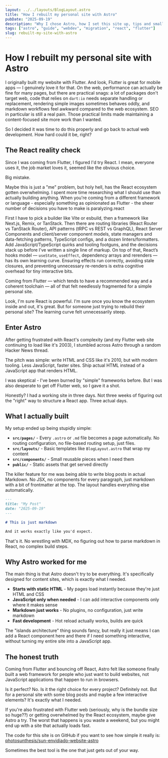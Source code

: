 ```yaml
---
layout: ../../layouts/BlogLayout.astro
title: "How I rebuilt my personal site with Astro"
pubDate: "2025-09-19"
description: "Why I chose Astro, how I set this site up, tips and small examples — written from the perspective of someone coming from Flutter."
tags: ["astro", "guide", "webdev", "migration", "react", "flutter"]
slug: rebuilt-my-site-with-astro
---
```


# How I rebuilt my personal site with Astro

I originally built my website with Flutter. And look, Flutter is great for mobile apps — I genuinely love it for that. On the web, performance can actually be fine for many pages, but there are practical snags: a lot of packages don't target web, code that relies on `dart:io` needs separate handling or replacement, rendering simple images sometimes behaves oddly, and markdown workflows feel awkward compared to the web ecosystem. SEO in particular is still a real pain. Those practical limits made maintaining a content-focused site more work than I wanted.

So I decided it was time to do this properly and go back to actual web development. How hard could it be, right?

## The React reality check

Since I was coming from Flutter, I figured I'd try React. I mean, everyone uses it, the job market loves it, seemed like the obvious choice.

Big mistake. 

Maybe this is just a "me" problem, but holy hell, has the React ecosystem gotten overwhelming. I spent more time researching what I should use than actually building anything. When you're coming from a different framework or language - especially something as opinionated as Flutter - the sheer number of decisions you have to make is paralyzing.react

First I have to pick a builder like Vite or esbuild, then a framework like Next.js, Remix, or TanStack. Then there are routing libraries (React Router vs TanStack Router), API patterns (tRPC vs REST vs GraphQL), React Server Components and client/server component models, state managers and data-fetching patterns, TypeScript configs, and a dozen linters/formatters. Add JavaScript/TypeScript quirks and tooling footguns, and the decisions stack up before I’ve written a single line of markup. On top of that, React’s hooks model — `useState`, `useEffect`, dependency arrays and rerenders — has its own learning curve. Ensuring effects run correctly, avoiding stale closures, and preventing unnecessary re-renders is extra cognitive overhead for tiny interactive bits.

Coming from Flutter — which tends to have a recommended way and a coherent toolchain — all of that felt needlessly fragmented for a simple personal site.

Look, I'm sure React is powerful. I'm sure once you know the ecosystem inside and out, it's great. But for someone just trying to rebuild their personal site? The learning curve felt unnecessarily steep.

## Enter Astro

After getting frustrated with React's complexity (and my Flutter web site continuing to load like it's 2003), I stumbled across Astro through a random Hacker News thread.

The pitch was simple: write HTML and CSS like it's 2010, but with modern tooling. Less JavaScript, faster sites. Ship actual HTML instead of a JavaScript app that renders HTML.

I was skeptical - I've been burned by "simple" frameworks before. But I was also desperate to get off Flutter web, so I gave it a shot.

Honestly? I had a working site in three days. Not three weeks of figuring out the "right" way to structure a React app. Three actual days.

## What I actually built

My setup ended up being stupidly simple:

- **`src/pages/`** - Every `.astro` or `.md` file becomes a page automatically. No routing configuration, no file-based routing setup, just files.
- **`src/layouts/`** - Basic templates like `BlogLayout.astro` that wrap my content
- **`src/components/`** - Small reusable pieces when I need them
- **`public/`** - Static assets that get served directly

The killer feature for me was being able to write blog posts in actual Markdown. No JSX, no components for every paragraph, just markdown with a bit of frontmatter at the top. The layout handles everything else automatically.

```markdown
---
title: "My Post"
date: "2025-09-19"
---

# This is just markdown

And it works exactly like you'd expect.
```

That's it. No wrestling with MDX, no figuring out how to parse markdown in React, no complex build steps.

## Why Astro worked for me

The main thing is that Astro doesn't try to be everything. It's specifically designed for content sites, which is exactly what I needed.

- **Starts with static HTML** - My pages load instantly because they're just HTML and CSS
- **JavaScript only when needed** - I can add interactive components only where it makes sense
- **Markdown just works** - No plugins, no configuration, just write markdown
- **Fast development** - Hot reload actually works, builds are quick

The "islands architecture" thing sounds fancy, but really it just means I can add a React component here and there if I need something interactive, without turning my entire site into a JavaScript app.

## The honest truth

Coming from Flutter and bouncing off React, Astro felt like someone finally built a web framework for people who just want to build websites, not JavaScript applications that happen to run in browsers.

Is it perfect? No. Is it the right choice for every project? Definitely not. But for a personal site with some blog posts and maybe a few interactive elements? It's exactly what I needed.

If you're also frustrated with Flutter web (seriously, why is the bundle size so huge??) or getting overwhelmed by the React ecosystem, maybe give Astro a try. The worst that happens is you waste a weekend, but you might end up with a site that actually loads fast.

The code for this site is on GitHub if you want to see how simple it really is: [photosunthesis/sun-envidiado-website-astro](https://github.com/photosunthesis/sun-envidiado-website-astro)

Sometimes the best tool is the one that just gets out of your way.